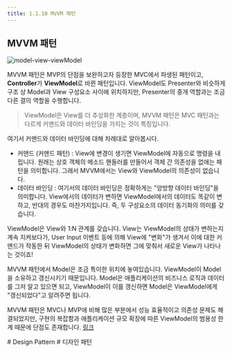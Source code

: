 ```yaml
---
title: 1.1.10 MVVM 패턴
---
```


## MVVM 패턴

![model-view-viewModel](https://upload.wikimedia.org/wikipedia/commons/8/87/MVVMPattern.png)

MVVM 패턴은 MVP의 단점을 보완하고자 등장한 MVC에서 파생된 패턴이고, **Controller**가 **ViewModel**로 바뀐 패턴입니다. ViewModel도 Presenter와 비슷하게 구조 상 Model과 View 구성요소 사이에 위치하지만, Presenter의 중개 역할과는 조금 다른 결의 역할을 수행합니다.

> ViewModel은 View를 더 추상화한 계층이며, MVVM 패턴은 MVC 패턴과는 다르게 커맨드와 데이터 바인딩을 가지는 것이 특징입니다.

여기서 커맨드와 데이터 바인딩에 대해 차례대로 알아봅시다.

- 커맨드 (커맨드 패턴) : View에 변경이 생기면 ViewModel에 자동으로 명령을 내립니다. 원래는 상호 객체의 메소드 핸들러를 만들어서 객체 간 의존성을 없애는 패턴을 의미합니다. 그래서 MVVM에서는 View와 ViewModel의 의존성이 없습니다.
- 데이터 바인딩 : 여기서의 데이터 바인딩은 정확하게는 "양방향 데이터 바인딩"을 의미합니다. View에서의 데이터가 변하면 ViewModel에서의 데이터도 똑같이 변하고, 반대의 경우도 마찬가지입니다. 즉, 두 구성요소의 데이터 동기화의 의미를 갖습니다.

ViewModel은 View와 1:N 관계를 갖습니다. View는 ViewModel의 상태가 변하는지 계속 지켜보다가, User Input 이벤트 등에 의해 View에 "변화"가 생겨서 이에 대한 커맨드가 작동한 뒤 ViewModel의 상태가 변화하면 그에 맞춰서 새로운 View가 나타나는 것이죠!

MVVM 패턴에서 Model은 조금 특이한 위치에 놓여있습니다. ViewModel이 Model을 소유하고 갱신시키기 때문입니다. Model은 애플리케이션의 비즈니스 로직과 데이터를 그저 알고 있으면 되고, ViewModel이 이를 갱신하면 Model은 ViewModel에게 "갱신되었다"고 알려주면 됩니다.

MVVM 패턴은 MVC나 MVP에 비해 많은 부분에서 성능 효율적이고 의존성 문제도 해결되었지만, 구현의 복잡함과 애플리케이션 규모 확장에 따른 ViewModel의 범용성 한계 때문에 단점도 존재합니다. [링크](https://ko.wikipedia.org/wiki/%EB%AA%A8%EB%8D%B8-%EB%B7%B0-%EB%B7%B0%EB%AA%A8%EB%8D%B8#%EB%B9%84%ED%8C%90) 

\# Design Pattern \# 디자인 패턴
